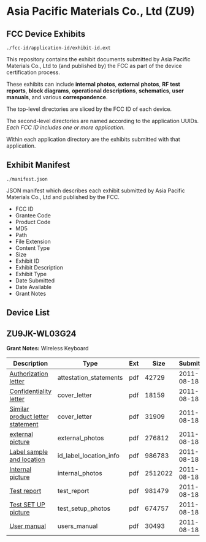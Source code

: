 # Asia Pacific Materials Co., Ltd (ZU9)
## FCC Device Exhibits

```
./fcc-id/application-id/exhibit-id.ext
```

This repository contains the exhibit documents submitted by Asia Pacific Materials Co., Ltd to (and published by) the FCC as part of the device certification process.

These exhibits can include **internal photos**, **external photos**, **RF test reports**, **block diagrams**, **operational descriptions**, **schematics**, **user manuals**, and various **correspondence**.

The top-level directories are sliced by the FCC ID of each device.

The second-level directories are named according to the application UUIDs. *Each FCC ID includes one or more application.*

Within each application directory are the exhibits submitted with that application. 

## Exhibit Manifest

```
./manifest.json
```

JSON manifest which describes each exhibit submitted by Asia Pacific Materials Co., Ltd and published by the FCC.

- FCC ID
- Grantee Code
- Product Code
- MD5
- Path
- File Extension
- Content Type
- Size
- Exhibit ID
- Exhibit Description
- Exhibit Type
- Date Submitted
- Date Available
- Grant Notes

## Device List
## ZU9JK-WL03G24
**Grant Notes:** Wireless Keyboard

| Description | Type | Ext | Size | Submitted | Available |
| ----------- | ---- | --- | ---- | --------- | --------- |
| [Authorization letter](ZU9JK-WL03G24/322a46ca9ada58d771aebb6f84682f96/1525389.pdf) | attestation_statements | pdf | 42729 | 2011-08-18 | 2011-08-19 |
| [Confidentiality letter](ZU9JK-WL03G24/322a46ca9ada58d771aebb6f84682f96/1525391.pdf) | cover_letter | pdf | 18159 | 2011-08-18 | 2011-08-19 |
| [Similar product letter statement](ZU9JK-WL03G24/322a46ca9ada58d771aebb6f84682f96/1525392.pdf) | cover_letter | pdf | 31909 | 2011-08-18 | 2011-08-19 |
| [external picture](ZU9JK-WL03G24/322a46ca9ada58d771aebb6f84682f96/1525393.pdf) | external_photos | pdf | 276812 | 2011-08-18 | 2011-08-19 |
| [Label sample and location](ZU9JK-WL03G24/322a46ca9ada58d771aebb6f84682f96/1525394.pdf) | id_label_location_info | pdf | 986783 | 2011-08-18 | 2011-08-19 |
| [Internal picture](ZU9JK-WL03G24/322a46ca9ada58d771aebb6f84682f96/1525395.pdf) | internal_photos | pdf | 2512022 | 2011-08-18 | 2011-08-19 |
| [Test report](ZU9JK-WL03G24/322a46ca9ada58d771aebb6f84682f96/1525398.pdf) | test_report | pdf | 981479 | 2011-08-18 | 2011-08-19 |
| [Test SET UP picture](ZU9JK-WL03G24/322a46ca9ada58d771aebb6f84682f96/1525399.pdf) | test_setup_photos | pdf | 674757 | 2011-08-18 | 2011-08-19 |
| [User manual](ZU9JK-WL03G24/322a46ca9ada58d771aebb6f84682f96/1525400.pdf) | users_manual | pdf | 30493 | 2011-08-18 | 2011-08-19 |
